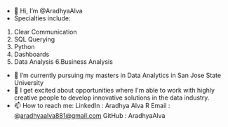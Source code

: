 - 👋 Hi, I’m @AradhyaAlva
- Specialties include:
1. Clear Communication
2. SQL Querying
3. Python
4. Dashboards
5. Data Analysis
6.Business Analysis
- 🌱 I’m currently pursuing my masters in Data Analytics in San Jose State University 
- 💞️ I get excited about opportunities where I'm able to work with highly creative people to develop innovative solutions in the data industry.
- 📫 How to reach me:
  LinkedIn : Aradhya Alva R
  Email : @aradhyaalva881@gmail.com
  GitHub : AradhyaAlva

<!---
AradhyaAlva/AradhyaAlva is a ✨ special ✨ repository because its `README.md` (this file) appears on your GitHub profile.
You can click the Preview link to take a look at your changes.
--->

